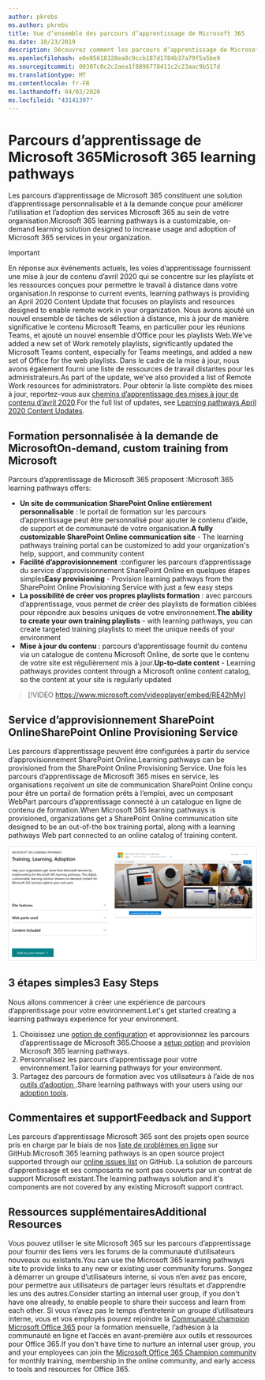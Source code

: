 ```yaml
---
author: pkrebs
ms.author: pkrebs
title: Vue d’ensemble des parcours d’apprentissage de Microsoft 365
ms.date: 10/23/2019
description: Découvrez comment les parcours d’apprentissage de Microsoft 365 peuvent accélérer l’utilisation et l’adoption des services Microsoft 365 au sein de votre organisation. Les parcours d’apprentissage incluent un composant WebPart SharePoint Online personnalisé et un site de formation modernes de communications SharePoint Online qui est facilement configuré pour votre locataire Microsoft 365.
ms.openlocfilehash: e0e05618328ea0c9ccb187d1784b37a79f5a5be9
ms.sourcegitcommit: 00307c0c2c2aea1f8896778411c2c23aac9b517d
ms.translationtype: MT
ms.contentlocale: fr-FR
ms.lasthandoff: 04/03/2020
ms.locfileid: "43141397"
---
```

# <a name="microsoft-365-learning-pathways"></a><span data-ttu-id="e30e6-104">Parcours d’apprentissage de Microsoft 365</span><span class="sxs-lookup"><span data-stu-id="e30e6-104">Microsoft 365 learning pathways</span></span> 
<span data-ttu-id="e30e6-105">Les parcours d’apprentissage de Microsoft 365 constituent une solution d’apprentissage personnalisable et à la demande conçue pour améliorer l’utilisation et l’adoption des services Microsoft 365 au sein de votre organisation.</span><span class="sxs-lookup"><span data-stu-id="e30e6-105">Microsoft 365 learning pathways is a customizable, on-demand learning solution designed to increase usage and adoption of Microsoft 365 services in your organization.</span></span>    

> [!IMPORTANT]
> <span data-ttu-id="e30e6-106">En réponse aux événements actuels, les voies d’apprentissage fournissent une mise à jour de contenu d’avril 2020 qui se concentre sur les playlists et les ressources conçues pour permettre le travail à distance dans votre organisation.</span><span class="sxs-lookup"><span data-stu-id="e30e6-106">In response to current events, learning pathways is providing an April 2020 Content Update that focuses on playlists and resources designed to enable remote work in your organization.</span></span> <span data-ttu-id="e30e6-107">Nous avons ajouté un nouvel ensemble de tâches de sélection à distance, mis à jour de manière significative le contenu Microsoft Teams, en particulier pour les réunions Teams, et ajouté un nouvel ensemble d’Office pour les playlists Web.</span><span class="sxs-lookup"><span data-stu-id="e30e6-107">We’ve added a new set of Work remotely playlists, significantly updated the Microsoft Teams content, especially for Teams meetings, and added a new set of Office for the web playlists.</span></span> <span data-ttu-id="e30e6-108">Dans le cadre de la mise à jour, nous avons également fourni une liste de ressources de travail distantes pour les administrateurs.</span><span class="sxs-lookup"><span data-stu-id="e30e6-108">As part of the update, we've also provided a list of Remote Work resources for administrators.</span></span> <span data-ttu-id="e30e6-109">Pour obtenir la liste complète des mises à jour, reportez-vous aux [chemins d’apprentissage des mises à jour de contenu d’avril 2020](custom_contentupdates.md).</span><span class="sxs-lookup"><span data-stu-id="e30e6-109">For the full list of updates, see [Learning pathways April 2020 Content Updates](custom_contentupdates.md).</span></span>   

## <a name="on-demand-custom-training-from-microsoft"></a><span data-ttu-id="e30e6-110">Formation personnalisée à la demande de Microsoft</span><span class="sxs-lookup"><span data-stu-id="e30e6-110">On-demand, custom training from Microsoft</span></span>

<span data-ttu-id="e30e6-111">Parcours d’apprentissage de Microsoft 365 proposent :</span><span class="sxs-lookup"><span data-stu-id="e30e6-111">Microsoft 365 learning pathways offers:</span></span>

- <span data-ttu-id="e30e6-112">**Un site de communication SharePoint Online entièrement personnalisable** : le portail de formation sur les parcours d’apprentissage peut être personnalisé pour ajouter le contenu d’aide, de support et de communauté de votre organisation.</span><span class="sxs-lookup"><span data-stu-id="e30e6-112">**A fully customizable SharePoint Online communication site** - The learning pathways training portal can be customized to add your organization's help, support, and community content</span></span>
- <span data-ttu-id="e30e6-113">**Facilité d’approvisionnement** :configurer les parcours d’apprentissage du service d’approvisionnement SharePoint Online en quelques étapes simples</span><span class="sxs-lookup"><span data-stu-id="e30e6-113">**Easy provisioning** - Provision learning pathways from the SharePoint Online Provisioning Service with just a few easy steps</span></span>
- <span data-ttu-id="e30e6-114">**La possibilité de créer vos propres playlists formation** : avec parcours d’apprentissage, vous permet de créer des playlists de formation ciblées pour répondre aux besoins uniques de votre environnement.</span><span class="sxs-lookup"><span data-stu-id="e30e6-114">**The ability to create your own training playlists** - with learning pathways, you can create targeted training playlists to meet the unique needs of your environment</span></span>
- <span data-ttu-id="e30e6-115">**Mise à jour du contenu** : parcours d’apprentissage fournit du contenu via un catalogue de contenu Microsoft Online, de sorte que le contenu de votre site est régulièrement mis à jour.</span><span class="sxs-lookup"><span data-stu-id="e30e6-115">**Up-to-date content** - Learning pathways provides content through a Microsoft online content catalog, so the content at your site is regularly updated</span></span>

> [!VIDEO https://www.microsoft.com/videoplayer/embed/RE42hMy]

## <a name="sharepoint-online-provisioning-service"></a><span data-ttu-id="e30e6-116">Service d’approvisionnement SharePoint Online</span><span class="sxs-lookup"><span data-stu-id="e30e6-116">SharePoint Online Provisioning Service</span></span> 
<span data-ttu-id="e30e6-117">Les parcours d’apprentissage peuvent être configurées à partir du service d’approvisionnement SharePoint Online.</span><span class="sxs-lookup"><span data-stu-id="e30e6-117">Learning pathways can be provisioned from the SharePoint Online Provisioning Service.</span></span> <span data-ttu-id="e30e6-118">Une fois les parcours d’apprentissage de Microsoft 365 mises en service, les organisations reçoivent un site de communication SharePoint Online conçu pour être un portail de formation prêts à l’emploi, avec un composant WebPart parcours d’apprentissage connecté à un catalogue en ligne de contenu de formation.</span><span class="sxs-lookup"><span data-stu-id="e30e6-118">When Microsoft 365 learning pathways is provisioned, organizations get a SharePoint Online communication site designed to be an out-of-the box training portal, along with a learning pathways Web part connected to an online catalog of training content.</span></span> 

![cg-provision.png](media/cg-provision.png)

## <a name="3-easy-steps"></a><span data-ttu-id="e30e6-120">3 étapes simples</span><span class="sxs-lookup"><span data-stu-id="e30e6-120">3 Easy Steps</span></span>
<span data-ttu-id="e30e6-121">Nous allons commencer à créer une expérience de parcours d’apprentissage pour votre environnement.</span><span class="sxs-lookup"><span data-stu-id="e30e6-121">Let's get started creating a learning pathways experience for your environment.</span></span>
1. <span data-ttu-id="e30e6-122">Choisissez une [option de configuration](custom_setupoptions.md) et approvisionnez les parcours d’apprentissage de Microsoft 365.</span><span class="sxs-lookup"><span data-stu-id="e30e6-122">Choose a [setup option](custom_setupoptions.md) and provision Microsoft 365 learning pathways.</span></span>  
2. <span data-ttu-id="e30e6-123">Personnalisez les parcours d’apprentissage pour votre environnement.</span><span class="sxs-lookup"><span data-stu-id="e30e6-123">Tailor learning pathways for your environment.</span></span>
3. <span data-ttu-id="e30e6-124">Partagez des parcours de formation avec vos utilisateurs à l’aide de nos [outils d’adoption ](driveadoption.md).</span><span class="sxs-lookup"><span data-stu-id="e30e6-124">Share learning pathways with your users using our [adoption tools](driveadoption.md).</span></span>

## <a name="feedback-and-support"></a><span data-ttu-id="e30e6-125">Commentaires et support</span><span class="sxs-lookup"><span data-stu-id="e30e6-125">Feedback and Support</span></span>

<span data-ttu-id="e30e6-126">Les parcours d’apprentissage Microsoft 365 sont des projets open source pris en charge par le biais de nos [liste de problèmes en ligne](https://aka.ms/CustomLearningHelp) sur GitHub.</span><span class="sxs-lookup"><span data-stu-id="e30e6-126">Microsoft 365 learning pathways is an open source project supported through our [online issues list](https://aka.ms/CustomLearningHelp) on GitHub.</span></span> <span data-ttu-id="e30e6-127">La solution de parcours d’apprentissage et ses composants ne sont pas couverts par un contrat de support Microsoft existant.</span><span class="sxs-lookup"><span data-stu-id="e30e6-127">The learning pathways solution and it's components are not covered by any existing Microsoft support contract.</span></span>  

## <a name="additional-resources"></a><span data-ttu-id="e30e6-128">Ressources supplémentaires</span><span class="sxs-lookup"><span data-stu-id="e30e6-128">Additional Resources</span></span>
<span data-ttu-id="e30e6-129">Vous pouvez utiliser le site Microsoft 365 sur les parcours d’apprentissage pour fournir des liens vers les forums de la communauté d’utilisateurs nouveaux ou existants.</span><span class="sxs-lookup"><span data-stu-id="e30e6-129">You can use the Microsoft 365 learning pathways site to provide links to any new or existing user community forums.</span></span> <span data-ttu-id="e30e6-130">Songez à démarrer un groupe d’utilisateurs interne, si vous n’en avez pas encore, pour permettre aux utilisateurs de partager leurs résultats et d’apprendre les uns des autres.</span><span class="sxs-lookup"><span data-stu-id="e30e6-130">Consider starting an internal user group, if you don't have one already, to enable people to share their success and learn from each other.</span></span>  <span data-ttu-id="e30e6-131">Si vous n’avez pas le temps d’entretenir un groupe d’utilisateurs interne, vous et vos employés pouvez rejoindre la [Communauté champion Microsoft Office 365](https://aka.ms/O365Champions) pour la formation mensuelle, l’adhésion à la communauté en ligne et l’accès en avant-première aux outils et ressources pour Office 365.</span><span class="sxs-lookup"><span data-stu-id="e30e6-131">If you don't have time to nurture an internal user group, you and your employees can join the [Microsoft Office 365 Champion community](https://aka.ms/O365Champions) for monthly training, membership in the online community, and early access to tools and resources for Office 365.</span></span>